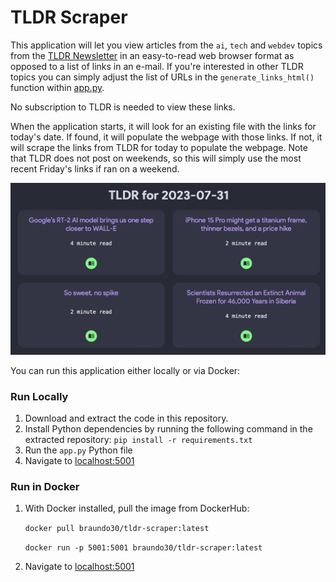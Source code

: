 # TLDR Scraper

This application will let you view articles from the `ai`, `tech` and `webdev` topics from the [TLDR Newsletter](www.tldr.tech) in an easy-to-read web browser format as opposed to a list of links in an e-mail. If you're interested in other TLDR topics you can simply adjust the list of URLs in the `generate_links_html()` function within [app.py](app.py).

No subscription to TLDR is needed to view these links.

When the application starts, it will look for an existing file with the links for today's date. If found, it will populate the webpage with those links. If not, it will scrape the links from TLDR for today to populate the webpage. Note that TLDR does not post on weekends, so this will simply use the most recent Friday's links if ran on a weekend.

![](assets/screenshot.png)

You can run this application either locally or via Docker:

### Run Locally
1. Download and extract the code in this repository.
2. Install Python dependencies by running the following command in the extracted repository:
    ```pip install -r requirements.txt```
3. Run the `app.py` Python file
4. Navigate to [localhost:5001](localhost:5001)


### Run in Docker
1. With Docker installed, pull the image from DockerHub:

    ```docker pull braundo30/tldr-scraper:latest```

    ```docker run -p 5001:5001 braundo30/tldr-scraper:latest```

2. Navigate to [localhost:5001](localhost:5001)

